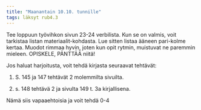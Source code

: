 ```yaml
---
title: "Maanantain 10.10. tunnille"
tags: läksyt rub4.3
---
```


Tee loppuun työvihkon sivun 23-24 verbilista. Kun se on valmis, voit tarkistaa listan materiaalit-kohdasta. Lue sitten listaa ääneen pari-kolme kertaa. Muodot rimmaa hyvin, joten kun opit rytmin, muistuvat ne paremmin mieleen. OPISKELE, PÄNTTÄÄ niitä!

Jos haluat harjoitusta, voit tehdä kirjasta seuraavat tehtävät:

1. S. 145 ja 147 tehtävät 2 molemmilta sivuilta.

2. s. 148 tehtävä 2 ja sivulta 149 t. 3a kirjallisena.

Nämä siis vapaaehtoisia ja voit tehdä 0-4